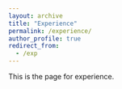 ```yaml
---
layout: archive
title: "Experience"
permalink: /experience/
author_profile: true
redirect_from:
  - /exp
---
```


This is the page for experience.